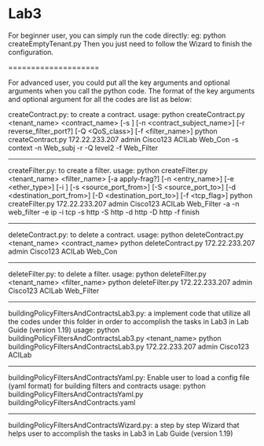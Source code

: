 Lab3
====================

For beginner user, you can simply run the code directly:
eg: python createEmptyTenant.py
Then you just need to follow the Wizard to finish the configuration.

====================

For advanced user, you could put all the key arguments and optional arguments when you call the python code.
The format of the key arguments and optional argument for all the codes are list as below:


createContract.py: to create a contract.
usage:
python createContract.py <hostname> <username> <password> <tenant_name> <contract_name> [-s <scope>] [-n <contract_subject_name>] [-r reverse_filter_port?] [-Q <QoS_class>] [-f <filter_name>]
python createContract.py 172.22.233.207 admin Cisco123 ACILab Web_Con -s context -n Web_subj -r -Q level2 -f Web_Filter

--------------------------------------------------------------------

createFilter.py: to create a filter.
usage:
python createFilter.py <hostname> <username> <password> <tenant_name> <filter_name> [-a apply-frag?] [-n <entry_name>] [-e <ether_type>] [-i <ip-protocol>] [-s <source_port_from>] [-S <source_port_to>] [-d <destination_port_from>] [-D <destination_port_to>] [-f <tcp_flag>]
python createFilter.py 172.22.233.207 admin Cisco123 ACILab Web_Filter -a -n web_filter -e ip -i tcp -s http -S http -d http -D http -f finish 

--------------------------------------------------------------------

deleteContract.py: to delete a contract.
usage:
python deleteContract.py <hostname> <username> <password> <tenant_name> <contract_name>
python deleteContract.py 172.22.233.207 admin Cisco123 ACILab Web_Con

--------------------------------------------------------------------

deleteFilter.py: to delete a filter.
usage:
python deleteFilter.py <hostname> <username> <password> <tenant_name> <filter_name>
python deleteFilter.py 172.22.233.207 admin Cisco123 ACILab Web_Filter

--------------------------------------------------------------------

buildingPolicyFiltersAndContractsLab3.py: a implement code that utilize all the codes under this folder in order to accomplish the tasks in Lab3 in Lab Guide (version 1.19)
usage:
python buildingPolicyFiltersAndContractsLab3.py <hostname> <username> <password> <tenant_name>
python buildingPolicyFiltersAndContractsLab3.py 172.22.233.207 admin Cisco123 ACILab

--------------------------------------------------------------------

buildingPolicyFiltersAndContractsYaml.py:  Enable user to load a config file (yaml format) for building filters and contracts
usage:
python buildingPolicyFiltersAndContractsYaml.py buildingPolicyFiltersAndContracts.yaml

--------------------------------------------------------------------

buildingPolicyFiltersAndContractsWizard.py:  a step by step Wizard that helps user to accomplish the tasks in Lab3 in Lab Guide (version 1.19)

